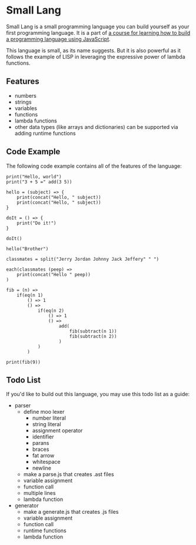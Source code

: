 # Small Lang

Small Lang is a small programming language you can build yourself
as your first programming language. It is a part of [a course for learning
how to build a programming language using JavaScript](https://www.youtube.com/watch?v=5CS0CNVsn4I&list=PLSq9OFrD2Q3DasoOa54Vm9Mr8CATyTbLF).

This language is small, as its name suggests. But it is also powerful
as it follows the example of LISP in leveraging the expressive power of
lambda functions.

## Features

* numbers
* strings
* variables
* functions
* lambda functions
* other data types (like arrays and dictionaries) can be supported via
adding runtime functions

## Code Example

The following code example contains all of the features of the language:

```
print("Hello, world")
print("3 + 5 =" add(3 5))

hello = (subject) => {
    print(concat("Hello, " subject))
    print(concat("Hello, " subject))
}

doIt = () => {
    print("Do it!")
}

doIt()

hello("Brother")

classmates = split("Jerry Jordan Johnny Jack Jeffery" " ")

each(classmates (peep) =>
    print(concat("Hello " peep))
)

fib = (n) =>
    if(eq(n 1)
        () => 1
        () =>
            if(eq(n 2)
                () => 1
                () =>
                    add(
                        fib(subtract(n 1))
                        fib(subtract(n 2))
                    )
            )
        )

print(fib(9))
```

## Todo List

If you'd like to build out this language, you may use this todo list as a guide:

* parser
    * define moo lexer
        * number literal
        * string literal
        * assignment operator
        * identifier
        * parans
        * braces
        * fat arrow
        * whitespace
        * newline
    * make a parse.js that creates .ast files
    * variable assignment
    * function call
    * multiple lines
    * lambda function
* generator
    * make a generate.js that creates .js files
    * variable assignment
    * function call
    * runtime functions
    * lambda function